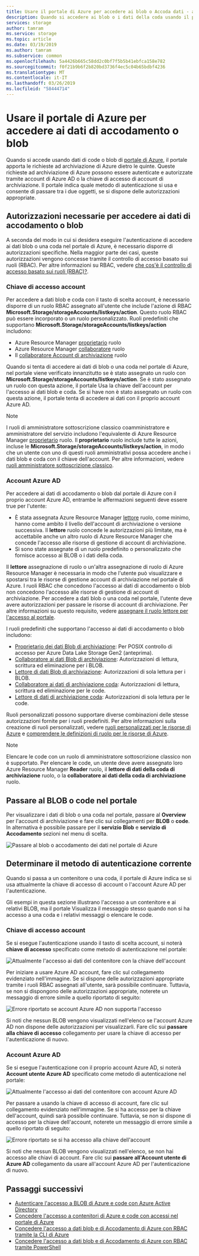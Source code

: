 ```yaml
---
title: Usare il portale di Azure per accedere ai blob o Accoda dati - archiviazione di Azure
description: Quando si accedere ai blob o i dati della coda usando il portale di Azure, il portale apporta le richieste ad archiviazione di Azure dietro le quinte. Queste richieste ad archiviazione di Azure possono essere autenticate e autorizzate tramite account di Azure AD o la chiave di accesso di account di archiviazione.
services: storage
author: tamram
ms.service: storage
ms.topic: article
ms.date: 03/19/2019
ms.author: tamram
ms.subservice: common
ms.openlocfilehash: 5a4426b665c58dd2c0bf7f5b5b41ebfca158e782
ms.sourcegitcommit: f0f21b9b6f2b820bd3736f4ec5c04b65bdbf4236
ms.translationtype: MT
ms.contentlocale: it-IT
ms.lasthandoff: 03/26/2019
ms.locfileid: "58444714"
---
```

# <a name="use-the-azure-portal-to-access-blob-or-queue-data"></a>Usare il portale di Azure per accedere ai dati di accodamento o blob

Quando si accede usando dati di code o blob di [portale di Azure](https://portal.azure.com), il portale apporta le richieste ad archiviazione di Azure dietro le quinte. Queste richieste ad archiviazione di Azure possono essere autenticate e autorizzate tramite account di Azure AD o la chiave di accesso di account di archiviazione. Il portale indica quale metodo di autenticazione si usa e consente di passare tra i due oggetti, se si dispone delle autorizzazioni appropriate.  

## <a name="permissions-needed-to-access-blob-or-queue-data"></a>Autorizzazioni necessarie per accedere ai dati di accodamento o blob

A seconda del modo in cui si desidera eseguire l'autenticazione di accedere ai dati blob o una coda nel portale di Azure, è necessario disporre di autorizzazioni specifiche. Nella maggior parte dei casi, queste autorizzazioni vengono concesse tramite il controllo di accesso basato sui ruoli (RBAC). Per altre informazioni su RBAC, vedere [che cos'è il controllo di accesso basato sui ruoli (RBAC)?](../../role-based-access-control/overview.md).

### <a name="account-access-key"></a>Chiave di accesso account

Per accedere a dati blob e coda con il tasto di scelta account, è necessario disporre di un ruolo RBAC assegnato all'utente che include l'azione di RBAC **Microsoft.Storage/storageAccounts/listkeys/action**. Questo ruolo RBAC può essere incorporato o un ruolo personalizzato. Ruoli predefiniti che supportano **Microsoft.Storage/storageAccounts/listkeys/action** includono:

- Azure Resource Manager [proprietario](../../role-based-access-control/built-in-roles.md#owner) ruolo
- Azure Resource Manager [collaboratore](../../role-based-access-control/built-in-roles.md#contributor) ruolo
- Il [collaboratore Account di archiviazione](../../role-based-access-control/built-in-roles.md#storage-account-contributor) ruolo

Quando si tenta di accedere ai dati di blob o una coda nel portale di Azure, nel portale viene verificato innanzitutto se è stato assegnato un ruolo con **Microsoft.Storage/storageAccounts/listkeys/action**. Se è stato assegnato un ruolo con questa azione, il portale Usa la chiave dell'account per l'accesso ai dati blob e coda. Se si have non è stato assegnato un ruolo con questa azione, il portale tenta di accedere ai dati con il proprio account Azure AD.

> [!NOTE]
> I ruoli di amministratore sottoscrizione classico coamministratore e amministratore del servizio includono l'equivalente di Azure Resource Manager [proprietario](../../role-based-access-control/built-in-roles.md#owner) ruolo. Il **proprietario** ruolo include tutte le azioni, incluse le **Microsoft.Storage/storageAccounts/listkeys/action**, in modo che un utente con uno di questi ruoli amministrativi possa accedere anche i dati blob e coda con il chiave dell'account. Per altre informazioni, vedere [ruoli amministratore sottoscrizione classico](../../role-based-access-control/rbac-and-directory-admin-roles.md#classic-subscription-administrator-roles).

### <a name="azure-ad-account"></a>Account Azure AD

Per accedere ai dati di accodamento o blob dal portale di Azure con il proprio account Azure AD, entrambe le affermazioni seguenti deve essere true per l'utente:

- È stata assegnata Azure Resource Manager [lettore](../../role-based-access-control/built-in-roles.md#reader) ruolo, come minimo, hanno come ambito il livello dell'account di archiviazione o versione successiva. Il **lettore** ruolo concede le autorizzazioni più limitate, ma è accettabile anche un altro ruolo di Azure Resource Manager che concede l'accesso alle risorse di gestione di account di archiviazione.
- Si sono state assegnate di un ruolo predefinito o personalizzato che fornisce accesso ai BLOB o i dati della coda.

Il **lettore** assegnazione di ruolo o un'altra assegnazione di ruolo di Azure Resource Manager è necessaria in modo che l'utente può visualizzare e spostarsi tra le risorse di gestione account di archiviazione nel portale di Azure. I ruoli RBAC che concedono l'accesso ai dati di accodamento o blob non concedono l'accesso alle risorse di gestione di account di archiviazione. Per accedere a dati blob o una coda nel portale, l'utente deve avere autorizzazioni per passare le risorse di account di archiviazione. Per altre informazioni su questo requisito, vedere [assegnare il ruolo lettore per l'accesso al portale](../common/storage-auth-aad-rbac-portal.md#assign-the-reader-role-for-portal-access).

I ruoli predefiniti che supportano l'accesso ai dati di accodamento o blob includono:

- [Proprietario dei dati Blob di archiviazione](../../role-based-access-control/built-in-roles.md#storage-blob-data-owner-preview): Per POSIX controllo di accesso per Azure Data Lake Storage Gen2 (anteprima).
- [Collaboratore ai dati Blob di archiviazione](../../role-based-access-control/built-in-roles.md#storage-blob-data-contributor-preview): Autorizzazioni di lettura, scrittura ed eliminazione per i BLOB.
- [Lettore di dati Blob di archiviazione](../../role-based-access-control/built-in-roles.md#storage-blob-data-reader-preview): Autorizzazioni di sola lettura per i BLOB.
- [Collaboratore ai dati di archiviazione coda](../../role-based-access-control/built-in-roles.md#storage-queue-data-contributor-preview): Autorizzazioni di lettura, scrittura ed eliminazione per le code.
- [Lettore di dati di archiviazione coda](../../role-based-access-control/built-in-roles.md#storage-queue-data-reader-preview): Autorizzazioni di sola lettura per le code.
    
Ruoli personalizzati possono supportare diverse combinazioni delle stesse autorizzazioni fornite per i ruoli predefiniti. Per altre informazioni sulla creazione di ruoli personalizzati, vedere [ruoli personalizzati per le risorse di Azure](../../role-based-access-control/custom-roles.md) e [comprendere le definizioni di ruolo per le risorse di Azure](../../role-based-access-control/role-definitions.md).

> [!NOTE]
> Elencare le code con un ruolo di amministratore sottoscrizione classico non è supportato. Per elencare le code, un utente deve avere assegnato loro Azure Resource Manager **Reader** ruolo, il **lettore di dati della coda di archiviazione** ruolo, o la **collaboratore ai dati della coda di archiviazione** ruolo.

## <a name="navigate-to-blobs-or-queues-in-the-portal"></a>Passare al BLOB o code nel portale

Per visualizzare i dati di blob o una coda nel portale, passare al **Overview** per l'account di archiviazione e fare clic sui collegamenti per **BLOB** o **code**. In alternativa è possibile passare per il **servizio Blob** e **servizio di Accodamento** sezioni nel menu di scelta. 

![Passare al blob o accodamento dei dati nel portale di Azure](media/storage-access-blobs-queues-portal/blob-queue-access.png)

## <a name="determine-the-current-authentication-method"></a>Determinare il metodo di autenticazione corrente

Quando si passa a un contenitore o una coda, il portale di Azure indica se si usa attualmente la chiave di accesso di account o l'account Azure AD per l'autenticazione.

Gli esempi in questa sezione illustrano l'accesso a un contenitore e ai relativi BLOB, ma il portale Visualizza il messaggio stesso quando non si ha accesso a una coda e i relativi messaggi o elencare le code.

### <a name="account-access-key"></a>Chiave di accesso account

Se si esegue l'autenticazione usando il tasto di scelta account, si noterà **chiave di accesso** specificato come metodo di autenticazione nel portale:

![Attualmente l'accesso ai dati del contenitore con la chiave dell'account](media/storage-access-blobs-queues-portal/auth-method-access-key.png)

Per iniziare a usare Azure AD account, fare clic sul collegamento evidenziato nell'immagine. Se si dispone delle autorizzazioni appropriate tramite i ruoli RBAC assegnati all'utente, sarà possibile continuare. Tuttavia, se non si dispongono delle autorizzazioni appropriate, noterete un messaggio di errore simile a quello riportato di seguito:

![Errore riportato se account Azure AD non supporta l'accesso](media/storage-access-blobs-queues-portal/auth-error-azure-ad.png)

Si noti che nessun BLOB vengono visualizzati nell'elenco se l'account Azure AD non dispone delle autorizzazioni per visualizzarli. Fare clic sui **passare alla chiave di accesso** collegamento per usare la chiave di accesso per l'autenticazione di nuovo.

### <a name="azure-ad-account"></a>Account Azure AD

Se si esegue l'autenticazione con il proprio account Azure AD, si noterà **Account utente Azure AD** specificato come metodo di autenticazione nel portale:

![Attualmente l'accesso ai dati del contenitore con account Azure AD](media/storage-access-blobs-queues-portal/auth-method-azure-ad.png)

Per passare a usando la chiave di accesso di account, fare clic sul collegamento evidenziato nell'immagine. Se si ha accesso per la chiave dell'account, quindi sarà possibile continuare. Tuttavia, se non si dispone di accesso per la chiave dell'account, noterete un messaggio di errore simile a quello riportato di seguito:

![Errore riportato se si ha accesso alla chiave dell'account](media/storage-access-blobs-queues-portal/auth-error-access-key.png)

Si noti che nessun BLOB vengono visualizzati nell'elenco, se non hai accesso alle chiavi di account. Fare clic sui **passare all'Account utente di Azure AD** collegamento da usare all'account Azure AD per l'autenticazione di nuovo.

## <a name="next-steps"></a>Passaggi successivi

- [Autenticare l'accesso a BLOB di Azure e code con Azure Active Directory](storage-auth-aad.md)
- [Concedere l'accesso a contenitori di Azure e code con accessi nel portale di Azure](storage-auth-aad-rbac-portal.md)
- [Concedere l'accesso a dati blob e di Accodamento di Azure con RBAC tramite la CLI di Azure](storage-auth-aad-rbac-cli.md)
- [Concedere l'accesso a dati blob e di Accodamento di Azure con RBAC tramite PowerShell](storage-auth-aad-rbac-powershell.md)